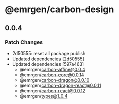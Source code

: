 # @emrgen/carbon-design

## 0.0.4

### Patch Changes

- 2d50555: reset all package publish
- Updated dependencies [2d50555]
- Updated dependencies [597a463]
  - @emrgen/carbon-affine@0.0.4
  - @emrgen/carbon-core@0.0.14
  - @emrgen/carbon-dragon@0.0.10
  - @emrgen/carbon-dragon-react@0.0.11
  - @emrgen/carbon-react@0.0.12
  - @emrgen/types@1.0.4

